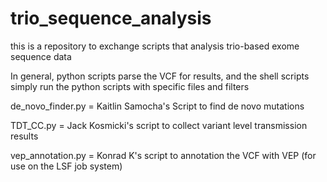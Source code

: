 # trio_sequence_analysis

this is a repository to exchange scripts that analysis trio-based exome sequence data

In general, python scripts parse the VCF for results, and the shell scripts simply run the python scripts with specific files and filters

de_novo_finder.py = Kaitlin Samocha's Script to find de novo mutations

TDT_CC.py = Jack Kosmicki's script to collect variant level transmission results

vep_annotation.py = Konrad K's script to annotation the VCF with VEP (for use on the LSF job system)
